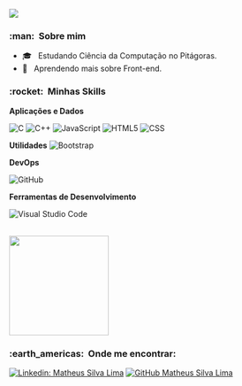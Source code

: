 
![](https://komarev.com/ghpvc/?username=MatheusSilvaLima&color=006bed)

<h3> :man: &nbsp;Sobre mim </h3>

- 🎓 &nbsp; Estudando Ciência da Computação no Pitágoras.
- 🌱 &nbsp; Aprendendo mais sobre Front-end.

<h3> :rocket: &nbsp;Minhas Skills </h3>

**Aplicações e Dados**

  ![C](https://img.shields.io/badge/-C-333333?style=flat&logo=C%2B%2B&logoColor=00599C)
  ![C++](https://img.shields.io/badge/-C++-333333?style=flat&logo=C%2B%2B&logoColor=00599C)
  ![JavaScript](https://img.shields.io/badge/-JavaScript-333333?style=flat&logo=javascript)
  ![HTML5](https://img.shields.io/badge/-HTML5-333333?style=flat&logo=HTML5)
  ![CSS](https://img.shields.io/badge/-CSS-333333?style=flat&logo=CSS3&logoColor=1572B6)

**Utilidades**
  ![Bootstrap](https://img.shields.io/badge/Bootstrap-563D7C?style=for-the-badge&logo=bootstrap&logoColor=white)

**DevOps**

  ![GitHub](https://img.shields.io/badge/-GitHub-333333?style=flat&logo=github)
 
**Ferramentas de Desenvolvimento**

  ![Visual Studio Code](https://img.shields.io/badge/-Visual%20Studio%20Code-333333?style=flat&logo=visual-studio-code&logoColor=007ACC)


<br/>

<a href="https://github.com/MatheusSilvaLima">
  <img height="180em" src="https://github-readme-stats.vercel.app/api?username=MatheusSilvaLima&theme=dracula&show_icons=true" />
</a>

<br/>

<h3> :earth_americas: &nbsp;Onde me encontrar: </h3> 

[![Linkedin: Matheus Silva Lima](https://img.shields.io/badge/-MatheusSilvaLima-blue?style=flat-square&logo=Linkedin&logoColor=white&link=https://www.linkedin.com/in/matheus-silva-lima-01ab14204/)](https://www.linkedin.com/in/matheus-silva-lima-01ab14204/)
[![GitHub Matheus Silva Lima]( https://img.shields.io/github/followers/MatheusSilvaLima?label=follow&style=social)](https://github.com/MatheusSilvaLima)
